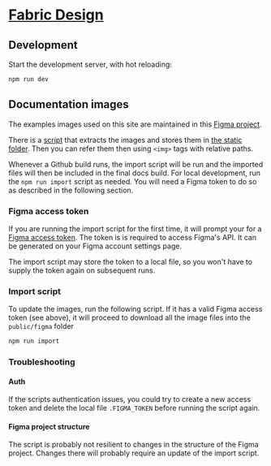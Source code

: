 # [Fabric Design](https://opensource.finn.no/fabric-design)

## Development

Start the development server, with hot reloading:

```sh
npm run dev
```

## Documentation images

The examples images used on this site are maintained in this [Figma project](https://www.figma.com/file/xsiFr7BReeN66qqrdqnV5C/FINN-Fabric-Design-System?node-id=27%3A67).

There is a [script](./scripts/figma-import.js) that extracts the images and stores them in [the static folder](./public/figma/). Then you can refer them then using `<img>` tags with relative paths.

Whenever a Github build runs, the import script will be run and the imported files will then be included in the final docs build. For local development, run the `npm run import` script as needed. You will need a Figma token to do so as described in the following section.

### Figma access token

If you are running the import script for the first time, it will prompt your for a [Figma access token](https://www.figma.com/developers/api#access-tokens). The token is is required to access Figma's API. It can be generated on your Figma account settings page.

The import script may store the token to a local file, so you won't have to supply the token again on subsequent runs.

### Import script

To update the images, run the following script. If it has a valid Figma access token (see above), it will proceed to download all the image files into the `public/figma` folder

```sh
npm run import
```

### Troubleshooting

#### Auth

If the scripts authentication issues, you could try to create a new access token and delete the local file `.FIGMA_TOKEN` before running the script again.

#### Figma project structure

The script is probably not resilient to changes in the structure of the Figma project. Changes there will probably require an update of the import script.
